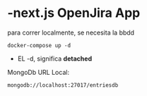 # -next.js OpenJira App
para correr localmente, se necesita la bbdd
```
docker-compose up -d
```


* EL -d, significa __detached__

MongoDb URL Local:
```
mongodb://localhost:27017/entriesdb
```